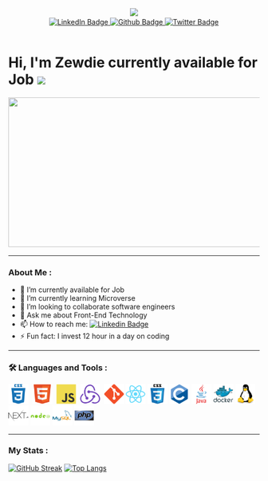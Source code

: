 
<div id="header" align="center">
<img src="https://media.giphy.com/media/M9gbBd9nbDrOTu1Mqx/giphy.gif" width="100"/>
</div>
<div id="badges"align="center">
<a href="https://www.linkedin.com/in/zewdie-habtie-sisay-947153172/">
<img src="https://img.shields.io/badge/LinkedIn-blue?style=for-the-badge&logo=linkedin&logoColor=white" alt="LinkedIn Badge"/>
</a>
<a href="https://github.com/ZewdieMc">
<img src="https://img.shields.io/badge/github-black?style=for-the-badge&logo=github&logoColor=white" alt="Github Badge"/>
</a>
<a href="https://twitter.com/HabtieZewdie">
<img src="https://img.shields.io/badge/Twitter-blue?style=for-the-badge&logo=twitter&logoColor=white" alt="Twitter Badge"/>
</a>
</div>
<div align="center">
<img align="center" src="https://komarev.com/ghpvc/?username=your-github-username&style=flat-square&color=blue" alt=""/>
</div>
<h1>
Hi, I'm Zewdie currently available for Job
<img src="https://media.giphy.com/media/hvRJCLFzcasrR4ia7z/giphy.gif" width="30px"/>
</h1>
<div align="center">
<img src="https://media.giphy.com/media/dWesBcTLavkZuG35MI/giphy.gif" width="600" height="300"/>
</div>

---
### About Me :

- 🔭 I’m currently available for Job
- 🌱 I’m currently learning Microverse
- 👯 I’m looking to collaborate software engineers
- 💬 Ask me about Front-End Technology
- 📫 How to reach me: [![Linkedin Badge](https://img.shields.io/badge/-linkdin-blue?style=flat&logo=Linkedin&logoColor=white)](https://www.linkedin.com/in/zewdie-habtie-sisay-947153172)
- ⚡ Fun fact: I invest 12 hour in a day on coding

---
### :hammer_and_wrench: Languages and Tools :
<div>
<img src="https://github.com/devicons/devicon/blob/master/icons/css3/css3-plain-wordmark.svg" title="CSS3" alt="CSS" width="40" height="40"/>&nbsp;
<img src="https://github.com/devicons/devicon/blob/master/icons/html5/html5-original.svg" title="HTML5" alt="HTML" width="40" height="40"/>&nbsp;
<img src="https://github.com/devicons/devicon/blob/master/icons/javascript/javascript-original.svg" title="JavaScript" alt="JavaScript" width="40"
<img src="https://github.com/devicons/devicon/blob/master/icons/react/react-original-wordmark.svg" title="React" alt="React" width="40" height="40"/>&nbsp;
<img src="https://github.com/devicons/devicon/blob/master/icons/redux/redux-original.svg" title="Redux" alt="Redux " width="40" height="40"/>&nbsp;
<img src="https://github.com/devicons/devicon/blob/master/icons/git/git-original.svg" title="Git" **alt="Git" width="40" height="40"/>
<img src="https://github.com/devicons/devicon/blob/master/icons/react/react-original.svg" title="React" **alt="React" width="40" height="40"/>
<img src="https://github.com/devicons/devicon/blob/master/icons/css3/css3-original-wordmark.svg" title="CSS3" **alt="CSS3" width="40" height="40"/>
<img src="https://github.com/devicons/devicon/blob/master/icons/c/c-original.svg" title="C programming" **alt="C" width="40" height="40"/>
<img src="https://github.com/devicons/devicon/blob/master/icons/java/java-original-wordmark.svg" title="Java programming" **alt="Java" width="40" height="40"/>
<img src="https://github.com/devicons/devicon/blob/master/icons/docker/docker-original-wordmark.svg" title="Docker" **alt="Docker" width="40" height="40"/>
<img src="https://github.com/devicons/devicon/blob/master/icons/linux/linux-original.svg" title="Linux" **alt="Linux" width="40" height="40"/>
<img src="https://github.com/devicons/devicon/blob/master/icons/nextjs/nextjs-original-wordmark.svg" title="Linux" **alt="Linux" width="40" height="40"/> 
<img src="https://github.com/devicons/devicon/blob/master/icons/nodejs/nodejs-plain-wordmark.svg" title="NodeJs" **alt="NodeJS" width="40" height="40"/>
<img src="https://github.com/devicons/devicon/blob/master/icons/mysql/mysql-original-wordmark.svg" title="MYSQL" **alt="MYSQL" width="40" height="40"/>
<img src="https://github.com/devicons/devicon/blob/master/icons/php/php-original.svg" title="PHP" **alt="PHP" width="40" height="40"/>
</div>

---
### My Stats :

[![GitHub Streak](http://github-readme-streak-stats.herokuapp.com?user=ZewdieMc&theme=dark&background=000000)](https://git.io/streak-stats)
[![Top Langs](https://github-readme-stats.vercel.app/api/top-langs/?username=ZewdieMc&layout=compact&theme=vision-friendly-dark)](https://github.com/anuraghazra/github-readme-stats)

